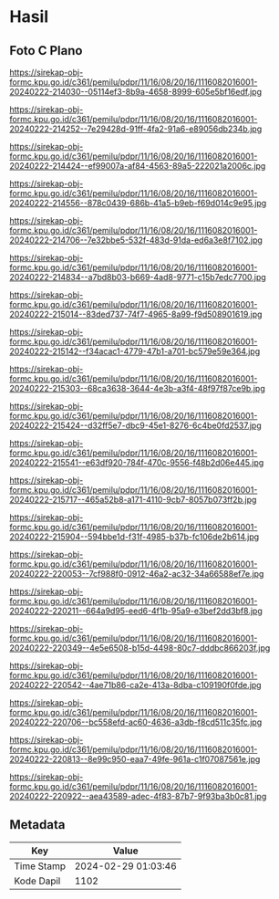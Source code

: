 # Hasil

## Foto C Plano

https://sirekap-obj-formc.kpu.go.id/c361/pemilu/pdpr/11/16/08/20/16/1116082016001-20240222-214030--05114ef3-8b9a-4658-8999-605e5bf16edf.jpg

https://sirekap-obj-formc.kpu.go.id/c361/pemilu/pdpr/11/16/08/20/16/1116082016001-20240222-214252--7e29428d-91ff-4fa2-91a6-e89056db234b.jpg

https://sirekap-obj-formc.kpu.go.id/c361/pemilu/pdpr/11/16/08/20/16/1116082016001-20240222-214424--ef99007a-af84-4563-89a5-222021a2006c.jpg

https://sirekap-obj-formc.kpu.go.id/c361/pemilu/pdpr/11/16/08/20/16/1116082016001-20240222-214556--878c0439-686b-41a5-b9eb-f69d014c9e95.jpg

https://sirekap-obj-formc.kpu.go.id/c361/pemilu/pdpr/11/16/08/20/16/1116082016001-20240222-214706--7e32bbe5-532f-483d-91da-ed6a3e8f7102.jpg

https://sirekap-obj-formc.kpu.go.id/c361/pemilu/pdpr/11/16/08/20/16/1116082016001-20240222-214834--a7bd8b03-b669-4ad8-9771-c15b7edc7700.jpg

https://sirekap-obj-formc.kpu.go.id/c361/pemilu/pdpr/11/16/08/20/16/1116082016001-20240222-215014--83ded737-74f7-4965-8a99-f9d508901619.jpg

https://sirekap-obj-formc.kpu.go.id/c361/pemilu/pdpr/11/16/08/20/16/1116082016001-20240222-215142--f34acac1-4779-47b1-a701-bc579e59e364.jpg

https://sirekap-obj-formc.kpu.go.id/c361/pemilu/pdpr/11/16/08/20/16/1116082016001-20240222-215303--68ca3638-3644-4e3b-a3f4-48f97f87ce9b.jpg

https://sirekap-obj-formc.kpu.go.id/c361/pemilu/pdpr/11/16/08/20/16/1116082016001-20240222-215424--d32ff5e7-dbc9-45e1-8276-6c4be0fd2537.jpg

https://sirekap-obj-formc.kpu.go.id/c361/pemilu/pdpr/11/16/08/20/16/1116082016001-20240222-215541--e63df920-784f-470c-9556-f48b2d06e445.jpg

https://sirekap-obj-formc.kpu.go.id/c361/pemilu/pdpr/11/16/08/20/16/1116082016001-20240222-215717--465a52b8-a171-4110-9cb7-8057b073ff2b.jpg

https://sirekap-obj-formc.kpu.go.id/c361/pemilu/pdpr/11/16/08/20/16/1116082016001-20240222-215904--594bbe1d-f31f-4985-b37b-fc106de2b614.jpg

https://sirekap-obj-formc.kpu.go.id/c361/pemilu/pdpr/11/16/08/20/16/1116082016001-20240222-220053--7cf988f0-0912-46a2-ac32-34a66588ef7e.jpg

https://sirekap-obj-formc.kpu.go.id/c361/pemilu/pdpr/11/16/08/20/16/1116082016001-20240222-220211--664a9d95-eed6-4f1b-95a9-e3bef2dd3bf8.jpg

https://sirekap-obj-formc.kpu.go.id/c361/pemilu/pdpr/11/16/08/20/16/1116082016001-20240222-220349--4e5e6508-b15d-4498-80c7-dddbc866203f.jpg

https://sirekap-obj-formc.kpu.go.id/c361/pemilu/pdpr/11/16/08/20/16/1116082016001-20240222-220542--4ae71b86-ca2e-413a-8dba-c109190f0fde.jpg

https://sirekap-obj-formc.kpu.go.id/c361/pemilu/pdpr/11/16/08/20/16/1116082016001-20240222-220706--bc558efd-ac60-4636-a3db-f8cd511c35fc.jpg

https://sirekap-obj-formc.kpu.go.id/c361/pemilu/pdpr/11/16/08/20/16/1116082016001-20240222-220813--8e99c950-eaa7-49fe-961a-c1f07087561e.jpg

https://sirekap-obj-formc.kpu.go.id/c361/pemilu/pdpr/11/16/08/20/16/1116082016001-20240222-220922--aea43589-adec-4f83-87b7-9f93ba3b0c81.jpg


## Metadata

| Key        | Value               |
| ---------- | ------------------- |
| Time Stamp | 2024-02-29 01:03:46 |
| Kode Dapil | 1102                |



